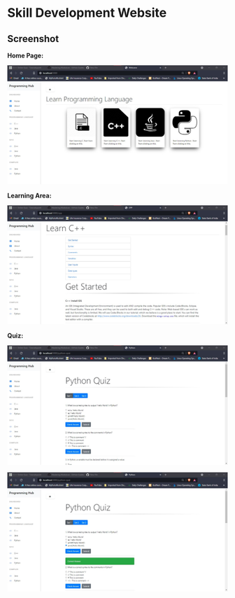 # Skill Development Website


## Screenshot

**Home Page:**

![home page](static/imgs/home.jpg)

**Learning Area:**

![learning page](static/imgs/content.jpg)

**Quiz:**

![quiz fig1](static/imgs/quiz1.jpg)


![quiz fig2](static/imgs/quiz2.jpg)